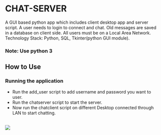 # CHAT-SERVER

A GUI based python app which includes client desktop app and server script. A user needs to login to connect and chat. Old messages are saved in a database on client side. All users must be on a Local Area Network. Technology Stack: Python, SQL, Tkinter(python GUI module).

<h3>Note: Use python 3</h3>

<h2>How to Use</h2>

<h3>Running the application</h3>
<ul>
<li>Run the add_user script to add username and password you want to user.</li>
<li>Run the chatserver script to start the server.</li>
<li>Now run the chatclient script on different Desktop connected through LAN to start chatting.</li>
</ul>

<br><img src="https://raw.githubusercontent.com/addy1995/CHAT-SERVER/master/Screenshots/Chat-server.PNG"><br>
